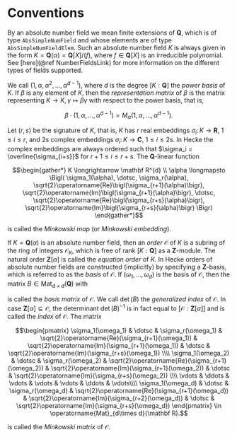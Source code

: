 # Conventions

By an absolute number field we mean finite extensions of $\mathbf Q$, which is
of type `AbsSimpleNumField` and whose elements are of type `AbsSimpleNumFieldElem`. Such an
absolute number field $K$ is always given in the form $K = \mathbf Q(\alpha) =
\mathbf Q[X]/(f)$, where $f \in \mathbf Q[X]$ is an irreducible polynomial.
See [here](@ref NumberFieldsLink) for more information on the different
types of fields supported.

We
call $(1,\alpha,\alpha^2,\dotsc,\alpha^{d-1})$, where $d$ is the degree $[K :
\mathbf Q]$ the *power basis* of $K$. If $\beta$ is any element of $K$, then
the *representation matrix* of $\beta$ is the matrix representing $K \to K,
\gamma \mapsto \beta \gamma$ with respect to the power basis, that is,

```math
\beta \cdot (1,\alpha,\dotsc,\alpha^{d-1}) = M_\alpha (1, \alpha, \dotsc, \alpha^{d-1}).
```

Let $(r,s)$ be the signature of $K$, that is, $K$ has $r$ real embeddings $\sigma_i \colon K \to \mathbf{R}$, $1 \leq i \leq r$, and $2s$ complex embeddings $\sigma_i \colon K \to \mathbf{C}$, $1 \leq i \leq 2s$.
In Hecke the complex embeddings are always ordered such that $\sigma_i = \overline{\sigma_{i+s}}$ for $r + 1 \leq i \leq r + s$.
The $\mathbf{Q}$-linear function
```math
\begin{gather*}
  K \longrightarrow \mathbf R^{d} \\
  \alpha \longmapsto \Bigl( \sigma_1(\alpha), \dotsc, \sigma_r(\alpha), \sqrt{2}\operatorname{Re}\bigl(\sigma_{r+1}(\alpha)\bigr), \sqrt{2}\operatorname{Im}\bigl(\sigma_{r+1}(\alpha)\bigr), \dotsc, \sqrt{2}\operatorname{Re}\bigl(\sigma_{r+s}(\alpha)\bigr), \sqrt{2}\operatorname{Im}\bigl(\sigma_{r+s}(\alpha)\bigr) \Bigr)
\end{gather*}
```
is called the *Minkowski map* (or *Minkowski embedding*).

If $K = \mathbf Q(\alpha)$ is an absolute number field, then an *order* $\mathcal
O$ of $K$ is a subring of the ring of integers $\mathcal O_K$, which is free
of rank $[ K : \mathbf Q]$ as a $\mathbf Z$-module. The natural order $\mathbf
Z[\alpha]$ is called the *equation order* of $K$. In Hecke orders of absolute
number fields are constructed (implicitly) by specifying a $\mathbf Z$-basis,
which is referred to as the *basis* of $\mathcal O$. If
$(\omega_1,\dotsc,\omega_d)$ is the basis of $\mathcal O$, then the matrix $B
\in \operatorname{Mat}_{d \times d}(\mathbf Q)$ with


is called the *basis matrix* of $\mathcal O$. We call $\det(B)$ the *generalized
index* of $\mathcal O$.  In case $\mathbf Z[\alpha] \subseteq \mathcal O$, the
determinant $\det(B)^{-1}$ is in fact equal to $[ \mathcal O : \mathbf Z[\alpha]]$
and is called the *index* of $\mathcal O$.
The matrix
```math
\begin{pmatrix}
\sigma_1(\omega_1) & \dotsc & \sigma_r(\omega_1) & \sqrt{2}\operatorname{Re}(\sigma_{r+1}(\omega_1)) & \sqrt{2}\operatorname{Im}(\sigma_{r+1}(\omega_1)) & \dotsc & \sqrt{2}\operatorname{Im}(\sigma_{r+s}(\omega_1)) \\\\
\sigma_1(\omega_2) & \dotsc & \sigma_r(\omega_2) & \sqrt{2}\operatorname{Re}(\sigma_{r+1}(\omega_2)) & \sqrt{2}\operatorname{Im}(\sigma_{r+1}(\omega_2)) & \dotsc  & \sqrt{2}\operatorname{Im}(\sigma_{r+s}(\omega_2)) \\\\
\vdots & \ddots & \vdots & \vdots & \vdots & \ddots & \vdots\\\\
\sigma_1(\omega_d) & \dotsc & \sigma_r(\omega_d) & \sqrt{2}\operatorname{Re}(\sigma_{r+1}(\omega_d)) & \sqrt{2}\operatorname{Im}(\sigma_{r+2}(\omega_d)) & \dotsc & \sqrt{2}\operatorname{Im}(\sigma_{r+s}(\omega_d))
\end{pmatrix}
\in \operatorname{Mat}_{d\times d}(\mathbf R).
```
is called the *Minkowski matrix* of $\mathcal O$.



